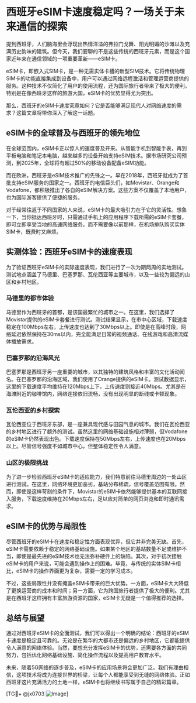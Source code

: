 # 西班牙eSIM卡速度稳定吗？一场关于未来通信的探索

提到西班牙，人们脑海里会浮现出热情洋溢的弗拉门戈舞、阳光明媚的沙滩以及充满历史韵味的建筑。但今天，我们要聊的不是这些传统的西班牙元素，而是这个国家近年来在通信领域的一项重要革新——eSIM卡。

eSIM卡，即嵌入式SIM卡，是一种无需实体卡槽的新型SIM技术。它将传统物理SIM卡的功能直接集成到设备中，用户可以通过网络远程激活和管理运营商提供的服务。这种技术不仅简化了用户的使用流程，还为国际旅行者带来了极大的便利。特别是在像西班牙这样的旅游大国，eSIM卡的优势显得尤为突出。

那么，西班牙的eSIM卡速度究竟如何？它是否能够满足现代人对网络速度的需求？这篇文章将带你深入了解这一话题。

## eSIM卡的全球普及与西班牙的领先地位

在全球范围内，eSIM卡正以惊人的速度普及开来。从智能手机到智能手表，再到平板电脑和笔记本电脑，越来越多的设备开始支持eSIM技术。据市场研究公司预测，到2025年，全球将有超过50%的移动设备配备eSIM功能。

而在欧洲，西班牙是eSIM技术推广的先锋之一。早在2018年，西班牙就成为了首批支持eSIM服务的国家之一。西班牙的电信巨头们，如Movistar、Orange和Vodafone，都积极推出了各自的eSIM解决方案。这些方案不仅覆盖了本地用户，也为国际游客提供了便捷的服务。

对于经常往返于不同国家的人来说，eSIM卡的最大吸引力在于它的灵活性。想象一下，当你抵达西班牙时，只需通过手机上的应用程序下载所需的eSIM卡套餐，即可立即享受当地的高速网络服务。而不需要像以前那样，在机场排队购买实体SIM卡，既费时又麻烦。

## 实测体验：西班牙eSIM卡的速度表现

为了验证西班牙eSIM卡的实际速度表现，我们进行了一次为期两周的实地测试。测试地点涵盖了马德里、巴塞罗那、瓦伦西亚等主要城市，以及一些较为偏远的山区和乡村地区。

### 马德里的都市体验

马德里作为西班牙的首都，是该国最繁忙的城市之一。在这里，我们选择了Movistar提供的eSIM卡套餐进行测试。测试结果显示，在市中心区域，下载速度稳定在100Mbps左右，上传速度也达到了30Mbps以上。即使是在高峰时段，网络延迟依然保持在30ms以内，完全能满足日常的视频通话、在线游戏和高清流媒体播放需求。

### 巴塞罗那的沿海风光

巴塞罗那是西班牙另一座重要的城市，以其独特的建筑风格和丰富的文化活动闻名。在巴塞罗那的沿海区域，我们使用了Orange提供的eSIM卡。测试数据显示，这里的下载速度平均维持在120Mbps上下，上传速度则接近40Mbps。尤其是在海滩附近的咖啡馆内，网络连接依旧流畅，没有出现明显的断线或卡顿现象。

### 瓦伦西亚的乡村探索

瓦伦西亚位于西班牙东部，是一座兼具现代感与田园气息的城市。我们在瓦伦西亚的乡村地区进行了额外的测试。虽然这里的网络基础设施相对薄弱，但Vodafone的eSIM卡仍然表现出色。下载速度保持在50Mbps左右，上传速度也在20Mbps以上。尽管信号强度不如城市中心，但整体稳定性令人满意。

### 山区的极限挑战

为了进一步检验西班牙eSIM卡的适应能力，我们特意前往马德里周边的一处山区进行测试。在这里，网络环境更加恶劣，基站分布稀疏，信号覆盖范围有限。然而，即使是这样苛刻的条件下，Movistar的eSIM卡依然能够提供基本的互联网接入服务，下载速度维持在20Mbps左右，足以应对简单的网页浏览和即时通讯需求。

## eSIM卡的优势与局限性

尽管西班牙的eSIM卡在速度和稳定性方面表现优异，但它并非完美无缺。首先，eSIM卡需要依赖于稳定的网络基础设施。如果某个地区的基站数量不足或维护不当，即使是最先进的eSIM技术也无法弥补硬件上的缺陷。其次，对于初次接触eSIM卡的用户来说，可能会遇到操作上的困难。毕竟，与传统的实体SIM卡相比，eSIM卡的操作界面更为复杂，需要一定的学习成本。

不过，这些局限性并没有掩盖eSIM卡带来的巨大优势。一方面，eSIM卡大大降低了更换运营商的成本和时间；另一方面，它为跨国旅行者提供了极大的便利。尤其是在西班牙这样拥有丰富旅游资源的国家，eSIM卡无疑是一个值得推荐的选择。

## 总结与展望

通过对西班牙eSIM卡的全面测试，我们可以得出一个明确的结论：西班牙的eSIM卡速度是稳定且可靠的。无论是在繁华的大都市还是偏远的乡村地区，它都能提供令人满意的网络体验。当然，要想充分发挥eSIM卡的优势，还需要各方面的共同努力，包括优化网络基础设施、简化操作流程以及提高用户教育水平。

未来，随着5G网络的逐步普及，eSIM卡的应用场景将会更加广泛。我们有理由相信，这项技术将成为连接世界的桥梁，让每个人都能享受到无缝的网络体验。正如西班牙这片充满活力的土地一样，eSIM卡也将继续书写属于自己的精彩篇章。

[TG💪+ @jx0703 ![Image](https://github.com/user-attachments/assets/dbca1d08-cadb-493c-b0ec-ad6f7a83f270)]